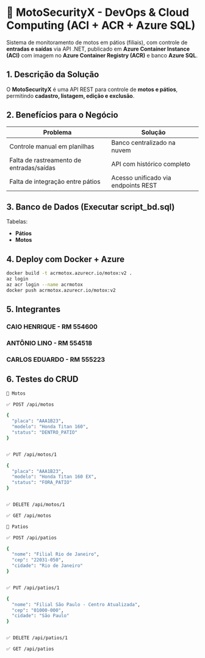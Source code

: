 # 🚀 MotoSecurityX - DevOps & Cloud Computing (ACI + ACR + Azure SQL)

Sistema de monitoramento de motos em pátios (filiais), com controle de **entradas e saídas** via API .NET, publicado em **Azure Container Instance (ACI)** com imagem no **Azure Container Registry (ACR)** e banco **Azure SQL**.


##  1. Descrição da Solução

O **MotoSecurityX** é uma API REST para controle de **motos e pátios**, permitindo **cadastro, listagem, edição e exclusão**.

##  2. Benefícios para o Negócio

| Problema | Solução |
|----------|---------|
| Controle manual em planilhas | Banco centralizado na nuvem |
| Falta de rastreamento de entradas/saídas | API com histórico completo |
| Falta de integração entre pátios | Acesso unificado via endpoints REST |


##  3. Banco de Dados (Executar script_bd.sql)

Tabelas:

- **Pátios**
- **Motos**


##  4. Deploy com Docker + Azure

```bash
docker build -t acrmotox.azurecr.io/motox:v2 .
az login
az acr login --name acrmotox
docker push acrmotox.azurecr.io/motox:v2
````

## 5. Integrantes
### CAIO HENRIQUE - RM 554600
### ANTÔNIO LINO - RM 554518
### CARLOS EDUARDO - RM 555223

## 6. Testes do CRUD

``` bash
🔹 Motos

✅ POST /api/motos

{
  "placa": "AAA1B23",
  "modelo": "Honda Titan 160",
  "status": "DENTRO_PATIO"
}


✅ PUT /api/motos/1

{
  "placa": "AAA1B23",
  "modelo": "Honda Titan 160 EX",
  "status": "FORA_PATIO"
}


✅ DELETE /api/motos/1

✅ GET /api/motos
```

````bash
🔹 Patios

✅ POST /api/patios

{
  "nome": "Filial Rio de Janeiro",
  "cep": "22031-050",
  "cidade": "Rio de Janeiro"
}


✅ PUT /api/patios/1

{
  "nome": "Filial São Paulo - Centro Atualizada",
  "cep": "01000-000",
  "cidade": "São Paulo"
}


✅ DELETE /api/patios/1

✅ GET /api/patios
